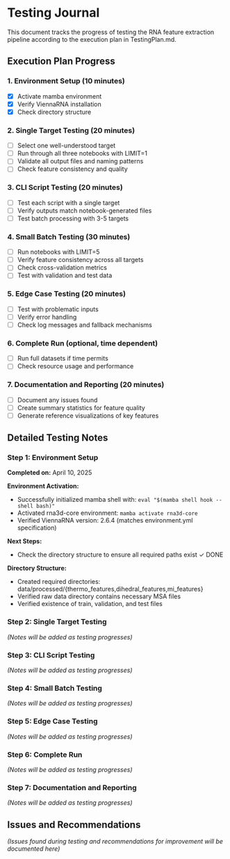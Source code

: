 # Testing Journal

This document tracks the progress of testing the RNA feature extraction pipeline according to the execution plan in TestingPlan.md.

## Execution Plan Progress

### 1. Environment Setup (10 minutes)
- [x] Activate mamba environment
- [x] Verify ViennaRNA installation
- [x] Check directory structure

### 2. Single Target Testing (20 minutes)
- [ ] Select one well-understood target
- [ ] Run through all three notebooks with LIMIT=1
- [ ] Validate all output files and naming patterns
- [ ] Check feature consistency and quality

### 3. CLI Script Testing (20 minutes)
- [ ] Test each script with a single target
- [ ] Verify outputs match notebook-generated files
- [ ] Test batch processing with 3-5 targets

### 4. Small Batch Testing (30 minutes)
- [ ] Run notebooks with LIMIT=5
- [ ] Verify feature consistency across all targets
- [ ] Check cross-validation metrics
- [ ] Test with validation and test data

### 5. Edge Case Testing (20 minutes)
- [ ] Test with problematic inputs
- [ ] Verify error handling
- [ ] Check log messages and fallback mechanisms

### 6. Complete Run (optional, time dependent)
- [ ] Run full datasets if time permits
- [ ] Check resource usage and performance

### 7. Documentation and Reporting (20 minutes)
- [ ] Document any issues found
- [ ] Create summary statistics for feature quality
- [ ] Generate reference visualizations of key features

## Detailed Testing Notes

### Step 1: Environment Setup
**Completed on:** April 10, 2025

**Environment Activation:**
- Successfully initialized mamba shell with: `eval "$(mamba shell hook --shell bash)"`
- Activated rna3d-core environment: `mamba activate rna3d-core`
- Verified ViennaRNA version: 2.6.4 (matches environment.yml specification)

**Next Steps:**
- Check the directory structure to ensure all required paths exist ✓ DONE

**Directory Structure:**
- Created required directories: data/processed/{thermo_features,dihedral_features,mi_features}
- Verified raw data directory contains necessary MSA files
- Verified existence of train, validation, and test files

### Step 2: Single Target Testing
*(Notes will be added as testing progresses)*

### Step 3: CLI Script Testing
*(Notes will be added as testing progresses)*

### Step 4: Small Batch Testing
*(Notes will be added as testing progresses)*

### Step 5: Edge Case Testing
*(Notes will be added as testing progresses)*

### Step 6: Complete Run
*(Notes will be added as testing progresses)*

### Step 7: Documentation and Reporting
*(Notes will be added as testing progresses)*

## Issues and Recommendations

*(Issues found during testing and recommendations for improvement will be documented here)*